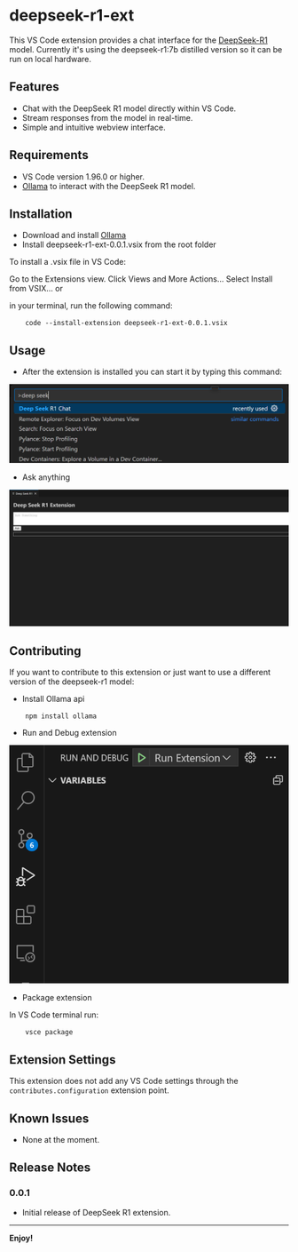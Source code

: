 # deepseek-r1-ext

This VS Code extension provides a chat interface for the [DeepSeek-R1](https://ollama.com/library/deepseek-r1) model.
Currently it's using the deepseek-r1:7b distilled version so it can be run on local hardware.

## Features

- Chat with the DeepSeek R1 model directly within VS Code.
- Stream responses from the model in real-time.
- Simple and intuitive webview interface.

## Requirements

- VS Code version 1.96.0 or higher.
- [Ollama](https://ollama.com/download/windows) to interact with the DeepSeek R1 model.

## Installation

- Download and install [Ollama](https://ollama.com/download/windows)
- Install deepseek-r1-ext-0.0.1.vsix from the root folder

To install a .vsix file in VS Code:

Go to the Extensions view.
Click Views and More Actions...
Select Install from VSIX...
or

in your terminal, run the following command:

```
    code --install-extension deepseek-r1-ext-0.0.1.vsix
```

## Usage

- After the extension is installed you can start it by typing this command:

![Deep Seek R1 Chat](./img/command.png)

- Ask anything

![Ask](./img/ask.png)

## Contributing

If you want to contribute to this extension or just want to use a different version of the deepseek-r1 model:

- Install Ollama api
```
    npm install ollama
```
- Run and Debug extension

![Run](./img/run.png)

- Package extension

In VS Code terminal run:

```
    vsce package
```

## Extension Settings

This extension does not add any VS Code settings through the `contributes.configuration` extension point.

## Known Issues

- None at the moment.

## Release Notes

### 0.0.1

- Initial release of DeepSeek R1 extension.

---

**Enjoy!**